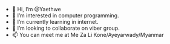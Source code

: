 - 👋 Hi, I’m @Yaethwe
- 👀 I’m interested in computer programming.
- 🌱 I’m currently learning in internet.
- 💞️ I’m looking to collaborate on viber group.
- 📫 You can meet me at Me Za Li Kone/Ayeyarwady/Myanmar

<!---
Yaethwe/Yaethwe is a ✨ special ✨ repository because its `README.md` (this file) appears on your GitHub profile.
You can click the Preview link to take a look at your changes.
--->
